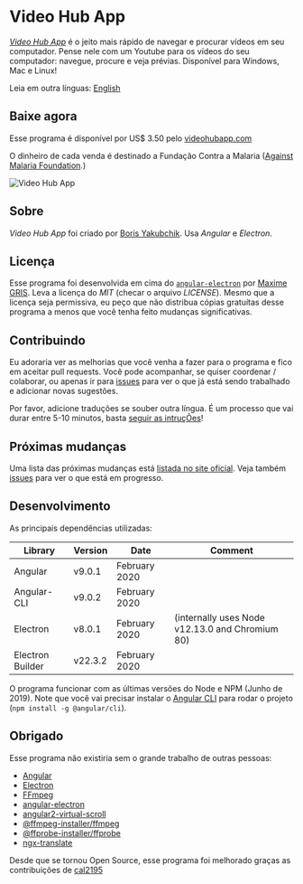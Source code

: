 # Video Hub App

[*Video Hub App*](https://videohubapp.com/) é o jeito mais rápido de navegar e procurar vídeos em seu computador. Pense nele com um Youtube para os vídeos do seu computador: navegue, procure e veja prévias. Disponível para Windows, Mac e Linux!

Leia em outra línguas: [English](https://github.com/whyboris/Video-Hub-App/blob/master/README.md)

## Baixe agora

Esse programa é disponível por US$ 3.50 pelo [videohubapp.com](https://videohubapp.com/download.html)

O dinheiro de cada venda é destinado a Fundação Contra a Malaria ([Against Malaria Foundation](https://www.againstmalaria.com/).)

![Video Hub App](https://videohubapp.com/images/4.jpg)

## Sobre

*Video Hub App* foi criado por [Boris Yakubchik](https://videohubapp.com/about.html). Usa _Angular_ e _Electron_.

## Licença

Esse programa foi desenvolvida em cima do [`angular-electron`](https://github.com/maximegris/angular-electron) por [Maxime GRIS](https://github.com/maximegris). Leva a licença do _MIT_ (checar o arquivo _LICENSE_). Mesmo que a licença seja permissiva, eu peço que não distribua cópias gratuítas desse programa a menos que você tenha feito mudanças significativas.

## Contribuindo

Eu adoraria ver as melhorias que você venha a fazer para o programa e fico em aceitar pull requests. Você pode acompanhar, se quiser coordenar / colaborar, ou apenas ir para [issues](https://github.com/whyboris/Video-Hub-App/issues) para ver o que já está sendo trabalhado e adicionar novas sugestões.

Por favor, adicione traduções se souber outra língua. É um processo que vai durar entre 5-10 minutos, basta [seguir as intruçÕes](https://github.com/whyboris/Video-Hub-App/tree/master/src/app/i18n)!

## Próximas mudanças

Uma lista das próximas mudanças está [listada no site oficial](https://videohubapp.com/future.html). Veja também [issues](https://github.com/whyboris/Video-Hub-App/issues) para ver o que está em progresso.

## Desenvolvimento

As principais dependências utilizadas:

| Library     | Version | Date        | Comment |
| -------     | ------- | ----        | ------- |
| Angular     | v9.0.1  | February 2020 |         |
| Angular-CLI | v9.0.2  | February 2020 |         |
| Electron    | v8.0.1  | February 2020 | (internally uses Node v12.13.0 and Chromium 80) |
| Electron Builder | v22.3.2 | February 2020 |     |

O programa funcionar com as últimas versões do Node e NPM (Junho de 2019). Note que você vai precisar instalar o [Angular CLI](https://cli.angular.io) para rodar o projeto (`npm install -g @angular/cli`).

## Obrigado

Esse programa não existiria sem o grande trabalho de outras pessoas:

 - [Angular](https://github.com/angular/angular)
 - [Electron](https://github.com/electron/electron)
 - [FFmpeg](https://www.ffmpeg.org/)
 - [angular-electron](https://github.com/maximegris/angular-electron)
 - [angular2-virtual-scroll](https://www.npmjs.com/package/angular2-virtual-scroll)
 - [@ffmpeg-installer/ffmpeg](https://www.npmjs.com/package/@ffmpeg-installer/ffmpeg)
 - [@ffprobe-installer/ffprobe](https://www.npmjs.com/package/@ffprobe-installer/ffprobe)
 - [ngx-translate](https://github.com/ngx-translate/core)

Desde que se tornou Open Source, esse programa foi melhorado graças as contribuições de [cal2195](https://github.com/cal2195)
